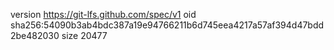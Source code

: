 version https://git-lfs.github.com/spec/v1
oid sha256:54090b3ab4bdc387a19e94766211b6d745eea4217a57af394d47bdd2be482030
size 20477
